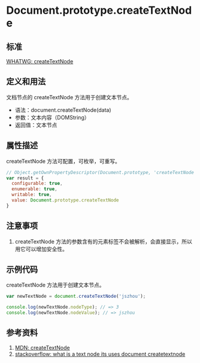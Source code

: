 # Document.prototype.createTextNode

## 标准
[WHATWG: createTextNode](https://dom.spec.whatwg.org/#dom-document-createtextnode)

## 定义和用法
文档节点的 createTextNode 方法用于创建文本节点。

- 语法：document.createTextNode(data)
- 参数：文本内容（DOMString）
- 返回值：文本节点

## 属性描述
createTextNode 方法可配置，可枚举，可重写。
```javascript
// Object.getOwnPropertyDescriptor(Document.prototype, 'createTextNode') 的结果如下：
var result = {
  configurable: true,
  enumerable: true,
  writable: true,
  value: Document.prototype.createTextNode
}
```
## 注意事项
1. createTextNode 方法的参数含有的元素标签不会被解析，会直接显示，所以用它可以增加安全性。

## 示例代码
createTextNode 方法用于创建文本节点。
```javascript
var newTextNode = document.createTextNode('jszhou');

console.log(newTextNode.nodeType); // => 3
console.log(newTextNode.nodeValue); // => jszhou
```

## 参考资料
1. [MDN: createTextNode](https://developer.mozilla.org/en-US/docs/Web/API/Document/createTextNode)
2. [stackoverflow: what is a text node its uses document createtextnode](http://stackoverflow.com/questions/17195868/what-is-a-text-node-its-uses-document-createtextnode)
